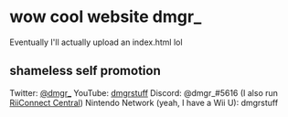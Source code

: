 # wow cool website dmgr_

Eventually I'll actually upload an index.html lol

## shameless self promotion
Twitter: [@dmgr_](https://twitter.com/dmgr_)
YouTube: [dmgrstuff](https://www.youtube.com/channel/UCdRT93z4uRBNvtmlj7hpCiQ)
Discord: @dmgr_#5616 (I also run [RiiConnect Central](https://discord.gg/ByaMmR9))
Nintendo Network (yeah, I have a Wii U): dmgrstuff
